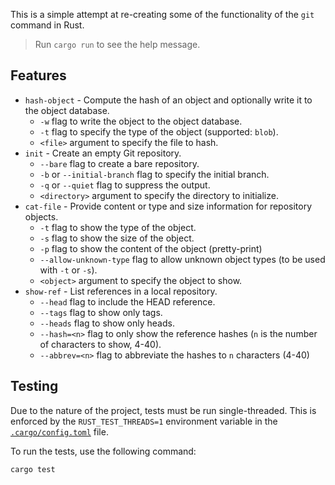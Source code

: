 This is a simple attempt at re-creating some of the functionality of the `git` command in Rust.

> Run `cargo run` to see the help message.

## Features

- `hash-object` - Compute the hash of an object and optionally write it to the object database.
    - `-w` flag to write the object to the object database.
    - `-t` flag to specify the type of the object (supported: `blob`).
    - `<file>` argument to specify the file to hash.
- `init` - Create an empty Git repository.
    - `--bare` flag to create a bare repository.
    - `-b` or `--initial-branch` flag to specify the initial branch.
    - `-q` or `--quiet` flag to suppress the output.
    - `<directory>` argument to specify the directory to initialize.
- `cat-file` - Provide content or type and size information for repository objects.
    - `-t` flag to show the type of the object.
    - `-s` flag to show the size of the object.
    - `-p` flag to show the content of the object (pretty-print)
    - `--allow-unknown-type` flag to allow unknown object types (to be used with `-t` or `-s`).
    - `<object>` argument to specify the object to show.
- `show-ref` - List references in a local repository.
    - `--head` flag to include the HEAD reference.
    - `--tags` flag to show only tags.
    - `--heads` flag to show only heads.
    - `--hash=<n>` flag to only show the reference hashes (`n` is the number of characters to show, 4-40).
    - `--abbrev=<n>` flag to abbreviate the hashes to `n` characters (4-40)

## Testing

Due to the nature of the project, tests must be run single-threaded. This is enforced by the `RUST_TEST_THREADS=1` environment variable in the [`.cargo/config.toml`](./.cargo/config.toml) file.

To run the tests, use the following command:

```sh
cargo test
```